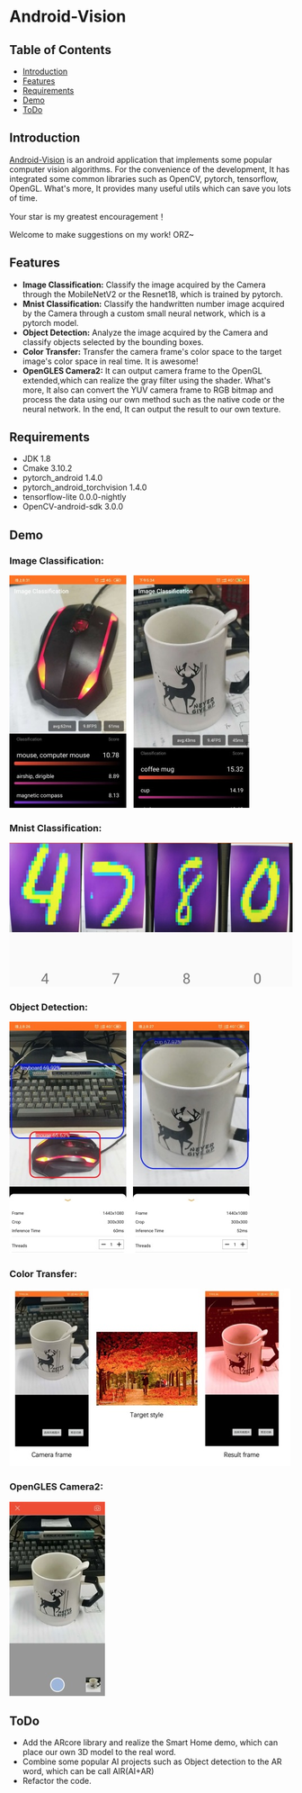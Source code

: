 # Android-Vision
## Table of Contents

 * [Introduction](#introduction)
 * [Features](#Features)
 * [Requirements](#Requirements)
 * [Demo](#Demo)
 * [ToDo](#ToDo)

## Introduction
[Android-Vision](https://github.com/zhangliukun/android-vision) is an android application that implements some popular computer vision algorithms. For the convenience of the development, It has integrated some common libraries such as OpenCV, pytorch, tensorflow, OpenGL. What's more, It provides many useful utils which can save you lots of time.

Your star is my greatest encouragement！

Welcome to make suggestions on my work! ORZ~


## Features
- **Image Classification:** Classify the image acquired by the Camera through the MobileNetV2 or the Resnet18, which is trained by pytorch.
- **Mnist Classification:** Classify the handwritten number image acquired by the Camera through a custom small neural network, which is a pytorch model.
- **Object Detection:** Analyze the image acquired by the Camera and classify objects selected by the bounding boxes.
- **Color Transfer:** Transfer the camera frame's color space to the target image's color space in real time. It is awesome!
- **OpenGLES Camera2:** It can output camera frame to the OpenGL extended,which can realize the gray filter using the shader. What's more, It also can convert the YUV camera frame to RGB bitmap and process the data using our own method such as the native code or the neural network. In the end, It can output the result to our own texture.

## Requirements
- JDK 1.8
- Cmake 3.10.2
- pytorch_android 1.4.0
- pytorch_android_torchvision 1.4.0
- tensorflow-lite 0.0.0-nightly
- OpenCV-android-sdk 3.0.0

## Demo
### **Image Classification:**
![images](images/imc1.jpg)

### **Mnist Classification:**
![images](images/mnist1.jpg)

### **Object Detection:**
![images](images/obj1.jpg)

### **Color Transfer:**
![images](images/colort1.jpg)

### **OpenGLES Camera2:**
![images](images/opgl1.jpg)


## ToDo
- Add the ARcore library and realize the Smart Home demo, which can place our own 3D model to the real word.
- Combine some popular AI projects such as Object detection to the AR word, which can be call AIR(AI+AR)
- Refactor the code.
